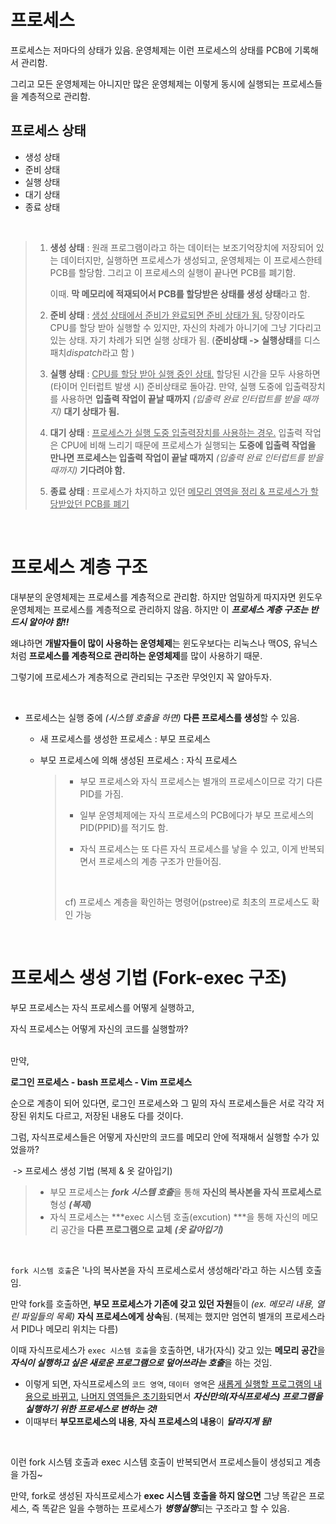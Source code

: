 # 프로세스

프로세스는 저마다의 상태가 있음. 운영체제는 이런 프로세스의 상태를 PCB에 기록해서 관리함.</br>

그리고 모든 운영체제는 아니지만 많은 운영체제는 이렇게 동시에 실행되는 프로세스들을 계층적으로 관리함.</br>



## 프로세스 상태

- 생성 상태
- 준비 상태
- 실행 상태
- 대기 상태
- 종료 상태

</br>

> 1. **생성 상태** : 원래 프로그램이라고 하는 데이터는 보조기억장치에 저장되어 있는 데이터지만, 실행하면 프로세스가 생성되고, 운영체제는 이 프로세스한테 PCB를 할당함. 그리고 이 프로세스의 실행이 끝나면 PCB를 폐기함.
>
>    이때. **막 메모리에 적재되어서 PCB를 할당받은 상태를 생성 상태**라고 함.
>
> 2. **준비 상태** : <u>생성 상태에서 준비가 완료되면 준비 상태가 됨.</u> 당장이라도 CPU를 할당 받아 실행할 수 있지만, 자신의 차례가 아니기에 그냥 기다리고 있는 상태. 자기 차례가 되면 실행 상태가 됨. (**준비상태 -> 실행상태**를 디스패치*dispatch*라고 함 )
>
> 3. **실행 상태** : <u>CPU를 할당 받아 실행 중인 상태.</u> 할당된 시간을 모두 사용하면(타이머 인터럽트 발생 시) 준비상태로 돌아감. 만약, 실행 도중에 입출력장치를 사용하면 **입출력 작업이 끝날 때까지** *(입출력 완료 인터럽트를 받을 때까지)* **대기 상태가 됨.**
>
> 4. **대기 상태** : <u>프로세스가 실행 도중 입출력장치를 사용하는 경우.</u> 입출력 작업은 CPU에 비해 느리기 때문에 프로세스가 실행되는 **도중에 입출력 작업을 만나면 프로세스는 입출력 작업이 끝날 때까지** *(입출력 완료 인터럽트를 받을 때까지)* **기다려야 함.**
>
> 5. **종료 상태** : 프로세스가 차지하고 있던 <u>메모리 영역을 정리 & 프로세스가 할당받았던 PCB를 폐기</u>

</br>

# 프로세스 계층 구조

대부분의 운영체제는 프로세스를 계층적으로 관리함. 하지만 엄밀하게 따지자면 윈도우 운영체제는 프로세스를 계층적으로 관리하지 않음. 하지만 이 ***프로세스 계층 구조는 반드시 알아야 함!!***</br>

왜냐하면 **개발자들이 많이 사용하는 운영체제**는 윈도우보다는 리눅스나 맥OS, 유닉스처럼 **프로세스를 계층적으로 관리하는 운영체제**를 많이 사용하기 때문.</br>

그렇기에 프로세스가 계층적으로 관리되는 구조란 무엇인지 꼭 알아두자.

</br>

- 프로세스는 실행 중에 *(시스템 호출을 하면)* **다른 프로세스를 생성**할 수 있음.

  - 새 프로세스를 생성한 프로세스 : 부모 프로세스

  - 부모 프로세스에 의해 생성된 프로세스 : 자식 프로세스

    > - 부모 프로세스와 자식 프로세스는 별개의 프로세스이므로 각기 다른 PID를 가짐.</br>
    >
    > - 일부 운영체제에는 자식 프로세스의 PCB에다가 부모 프로세스의 PID(PPID)를 적기도 함.</br>
    > - 자식 프로세스는 또 다른 자식 프로세스를 낳을 수 있고, 이게 반복되면서 프로세스의 계층 구조가 만들어짐.
    >
    > </br>
    >
    > cf) 프로세스 계층을 확인하는 명령어(pstree)로 최초의 프로세스도 확인 가능 

    </br>

# 프로세스 생성 기법 (Fork-exec 구조) #

부모 프로세스는 자식 프로세스를 어떻게 실행하고,</br>

자식 프로세스는 어떻게 자신의 코드를 실행할까?</br></br>



만약,</br>

**로그인 프로세스 - bash 프로세스 - Vim 프로세스**</br>

순으로 계층이 되어 있다면, 로그인 프로세스와 그 밑의 자식 프로세스들은 서로 각각 저장된 위치도 다르고, 저장된 내용도 다를 것이다.</br>

그럼, 자식프로세스들은 어떻게 자신만의 코드를 메모리 안에 적재해서 실행할 수가 있었을까?</br>

​	-> 프로세스 생성 기법 (복제 & 옷 갈아입기)

> - 부모 프로세스는 ***fork 시스템 호출***을 통해 **자신의 복사본을 자식 프로세스로** 형성 ***(복제)***
> - 자식 프로세스는 ***exec 시스템 호출(excution) ***을 통해 자신의 메모리 공간을 **다른 프로그램으로 교체** ***(옷 갈아입기)***

</br>

`fork 시스템 호출`은 '나의 복사본을 자식 프로세스로서 생성해라'라고 하는 시스템 호출임.</br>

만약 fork를 호출하면, **부모 프로세스가 기존에 갖고 있던 자원**들이 *(ex. 메모리 내용, 열린 파일들의 목록)* **자식 프로세스에게 상속**됨. (복제는 했지만 엄연히 별개의 프로세스라서 PID나 메모리 위치는 다름)</br>

이때 자식프로세스가 `exec 시스템 호출`을 호출하면, 내가(자식) 갖고 있는 **메모리 공간**을 ***자식이 실행하고 싶은 새로운 프로그램으로 덮어쓰라는 호출***을 하는 것임.

 - 이렇게 되면, 자식프로세스의 `코드 영역`, `데이터 영역`은 <u>새롭게 실행할 프로그램의 내용으로 바뀌고</u>, <u>나머지 영역들은 초기화</u>되면서 ***자신만의(자식프로세스) 프로그램을 실행하기 위한 프로세스로 변하는 것!***
 - 이때부터 **부모프로세스의 내용**, **자식 프로세스의 내용**이 ***달라지게 됨!***

</br>

이런 fork 시스템 호출과 exec 시스템 호출이 반복되면서 프로세스들이 생성되고 계층을 가짐~</br>

만약, fork로 생성된 자식프로세스가 **exec 시스템 호출을 하지 않으면** 그냥 똑같은 프로세스, 즉 똑같은 일을 수행하는 프로세스가 ***병행실행***되는 구조라고 할 수 있음.
